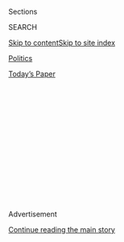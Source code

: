 <div id="app">

<div>

<div>

<div>

<div class="NYTAppHideMasthead css-1q2w90k e1suatyy0">

<div class="section css-ui9rw0 e1suatyy2">

<div class="css-eph4ug er09x8g0">

<div class="css-6n7j50">

</div>

<span class="css-1dv1kvn">Sections</span>

<div class="css-10488qs">

<span class="css-1dv1kvn">SEARCH</span>

</div>

[Skip to content](#site-content)[Skip to site
index](#site-index)

</div>

<div id="masthead-section-label" class="css-1wr3we4 eaxe0e00">

[Politics](https://www.nytimes.com/section/politics)

</div>

<div class="css-10698na e1huz5gh0">

</div>

</div>

<div id="masthead-bar-one" class="section hasLinks css-15hmgas e1csuq9d3">

<div class="css-uqyvli e1csuq9d0">

</div>

<div class="css-1uqjmks e1csuq9d1">

</div>

<div class="css-9e9ivx">

[](https://myaccount.nytimes.com/auth/login?response_type=cookie&client_id=vi)

</div>

<div class="css-1bvtpon e1csuq9d2">

[Today’s
Paper](https://www.nytimes.com/section/todayspaper)

</div>

</div>

</div>

</div>

<div data-aria-hidden="false">

<div id="site-content" data-role="main">

<div>

<div class="css-1aor85t" style="opacity:0.000000001;z-index:-1;visibility:hidden">

<div class="css-1hqnpie">

<div class="css-epjblv">

<span class="css-17xtcya">[Politics](/section/politics)</span><span class="css-x15j1o">|</span><span class="css-fwqvlz">Trump
National Security Adviser Called Russian Envoy Day Before Sanctions Were
Imposed</span>

</div>

<div class="css-k008qs">

<div class="css-1iwv8en">

<span class="css-18z7m18"></span>

<div>

</div>

</div>

<span class="css-1n6z4y">https://nyti.ms/2irBats</span>

<div class="css-1705lsu">

<div class="css-4xjgmj">

<div class="css-4skfbu" data-role="toolbar" data-aria-label="Social Media Share buttons, Save button, and Comments Panel with current comment count" data-testid="share-tools">

  - 
  - 
  - 
  - 
    
    <div class="css-6n7j50">
    
    </div>

  - 

</div>

</div>

</div>

</div>

</div>

</div>

<div class="css-13pd83m">

</div>

<div id="top-wrapper" class="css-1sy8kpn">

<div id="top-slug" class="css-l9onyx">

Advertisement

</div>

[Continue reading the main
story](#after-top)

<div class="ad top-wrapper" style="text-align:center;height:100%;display:block;min-height:250px">

<div id="top" class="place-ad" data-position="top" data-size-key="top">

</div>

</div>

<div id="after-top">

</div>

</div>

<div id="sponsor-wrapper" class="css-1hyfx7x">

<div id="sponsor-slug" class="css-19vbshk">

Supported by

</div>

[Continue reading the main
story](#after-sponsor)

<div id="sponsor" class="ad sponsor-wrapper" style="text-align:center;height:100%;display:block">

</div>

<div id="after-sponsor">

</div>

</div>

Transition
Briefing

<div class="css-1vkm6nb ehdk2mb0">

# Trump National Security Adviser Called Russian Envoy Day Before Sanctions Were Imposed

</div>

<div class="css-xt80pu e12qa4dv0">

<div class="css-18e8msd">

<div class="css-vp77d3 epjyd6m0">

<div class="css-1baulvz">

By [<span class="css-1baulvz" itemprop="name">Julie Hirschfeld
Davis</span>](https://www.nytimes.com/by/julie-hirschfeld-davis),
[<span class="css-1baulvz" itemprop="name">Christopher
Drew</span>](http://www.nytimes.com/by/christopher-drew),
[<span class="css-1baulvz" itemprop="name">Nicholas
Fandos</span>](https://www.nytimes.com/by/nicholas-fandos) and
[<span class="css-1baulvz last-byline" itemprop="name">Jeremy W.
Peters</span>](http://www.nytimes.com/by/jeremy-w-peters)

</div>

</div>

  - Jan. 13,
    2017

  - 
    
    <div class="css-4xjgmj">
    
    <div class="css-d8bdto" data-role="toolbar" data-aria-label="Social Media Share buttons, Save button, and Comments Panel with current comment count" data-testid="share-tools">
    
      - 
      - 
      - 
      - 
        
        <div class="css-6n7j50">
        
        </div>
    
      - 
    
    </div>
    
    </div>

</div>

</div>

<div class="section meteredContent css-1r7ky0e" name="articleBody" itemprop="articleBody">

<div class="css-1fanzo5 StoryBodyCompanionColumn">

<div class="css-53u6y8">

■ The national security adviser appointed by President-elect Donald J.
Trump called a Russian envoy the day before sanctions were imposed on
Russia for meddling in the election.

■ The “conscience of the House” — the civil rights hero John Lewis —
does not believe Mr. Trump will be a legitimate president. Not a good
start.

■ The great potty coverup on The Mall: does the president-elect not want
“Don’s Johns” visible on Inauguration Day?

</div>

</div>

<div class="css-1fanzo5 StoryBodyCompanionColumn">

<div class="css-53u6y8">

■ And readers get a chance to say what they would ask Mr. Trump’s E.P.A.
pick, Scott Pruitt.

</div>

</div>

<div class="css-79elbk" data-testid="photoviewer-wrapper">

<div class="css-z3e15g" data-testid="photoviewer-wrapper-hidden">

</div>

<div class="css-1a48zt4 ehw59r15" data-testid="photoviewer-children">

![<span class="css-16f3y1r e13ogyst0" data-aria-hidden="true">The House
speaker, Paul D. Ryan, has long supported an immigration plan that mixed
new border security measures with protections for some illegal
immigrants.</span><span class="css-cnj6d5 e1z0qqy90" itemprop="copyrightHolder"><span class="css-1ly73wi e1tej78p0">Credit...</span><span>Chip
Somodevilla/Getty
Images</span></span>](https://static01.nyt.com/images/2017/01/14/world/14Transitonbriefing-Ryan/14Transitonbriefing-Ryan-articleLarge.jpg?quality=75&auto=webp&disable=upscale)

</div>

</div>

<div class="css-1fanzo5 StoryBodyCompanionColumn">

<div class="css-53u6y8">

## Call to a Russian envoy before sanctions were imposed

Lt. Gen. Michael T. Flynn, who will be Mr. Trump’s national security
adviser, spoke with Sergei I. Kislyak, the Russian ambassador to the
United States, the day before President Obama imposed sanctions on
Russia for election hacking, to arrange a phone call between President
Vladimir V. Putin of Russia and Mr. Trump once he becomes president, a
Trump spokesman said Friday.

Mr. Flynn’s secret call did not violate the law, Mr. Trump’s spokesman
said.

But under the circumstances, it is bound to raise eyebrows.

“The call centered around the logistics of setting up a call with the
president of Russia and the president-elect after he was sworn in, and
they exchanged logistical information,” Sean Spicer, Mr. Trump’s
spokesman, told reporters on a conference call on Friday. “That was it,
plain and simple.”

Several news organizations reported on Thursday on the calls between the
two men. David Ignatius of The Washington Post
[suggested](https://www.washingtonpost.com/opinions/why-did-obama-dawdle-on-russias-hacking/2017/01/12/75f878a0-d90c-11e6-9a36-1d296534b31e_story.html?utm_term=.492828c97762)
it could have violated the Logan Act, a 218-year-old law that bars
American citizens from negotiating without authorization with foreign
governments that have a dispute with the United States.

Mr. Spicer said General Flynn had initially reached out to Mr. Kislyak
via text message on Christmas Day to wish him a happy holiday and to say
that he looked forward to working with him in the coming administration.
The ambassador sent a text back returning the sentiment, he added. The
Russian envoy followed up on Dec. 28 with another text that asked if he
could call General Flynn, and the two spoke, Mr. Spicer said.

</div>

</div>

<div class="css-1fanzo5 StoryBodyCompanionColumn">

<div class="css-53u6y8">

The call, which came the day before Mr. Obama announced penalties for
Russia, including the expulsion from the United States of 35 Russian
diplomats, never touched on the sanctions, Mr. Spicer said.

## The delegitimizing of a president

It was bad enough that [a new Gallup poll on Friday morning found that
only 44
percent](http://www.gallup.com/poll/201833/approval-trump-transition-low-inauguration-nears.aspx?utm_source=twitterbutton&utm_medium=twitter&utm_campaign=sharing)
of Americans approve of the way Mr. Trump has handled his transition —
compared with 83 percent who approved of President Obama’s transition
and 61 percent who approved of George W. Bush’s. That followed [a
Quinnipiac University poll this week that put Mr. Trump’s approval
rating at 37
percent](https://poll.qu.edu/national/release-detail?ReleaseID=2415).

But now, Representative John Lewis, Democrat of Georgia and a hero of
the civil rights movement, is flat out saying he doesn’t see Mr. Trump
“as a legitimate president.”

</div>

</div>

<div class="css-cfo9c3">

</div>

<div class="css-1fanzo5 StoryBodyCompanionColumn">

<div class="css-53u6y8">

Elected Democrats are not only boasting of skipping the inauguration but
are pledging to join the massive protest march that will follow on Jan.
21.

Needless to say, this is not a good way to start a presidency.

## Potty-gate on The Mall

They are calling it the potty cover-up of the 2017 inauguration.

The Associated Press
[reported](https://www.apnews.com/b2159d51ff7b47cc97a03c10d0954994) on
Friday that workers preparing the Capitol grounds and National Mall for
the inauguration of Mr. Trump have altered the portable toilets being
set up to accommodate attendees, apparently to spare the ego of the
president-elect.

</div>

</div>

<div class="css-1fanzo5 StoryBodyCompanionColumn">

<div class="css-53u6y8">

The toilets are provided by the equipment rental company Don’s Johns.
But on Friday, a Capitol employee was photographed covering the
company’s logo with blue masking tape, and later, dozens of the
porta-johns appeared to have been altered that way.

The company’s chief executive said he had no idea why his logo had been
covered, telling the AP “we’re proud to have our name on the units.”

It appears, however, that a certain somebody else is not.

## Are we tired of winning yet?

On the campaign trail, Mr. Trump promised that with his deal-making
skills, we’d be winning so much, we’d get tired of winning. Marillyn
Hewson, the chief executive of Lockheed Martin, which makes the F-35
fighter jet, delivered the latest victory: the cost will come down, as
Mr. Trump has demanded.

After meeting with the president-elect, she told reporters at Trump
Tower, “I’m glad I had the opportunity to tell him that we are close to
a deal that will bring the cost down significantly from the previous lot
of aircraft to the next lot of aircraft, and moreover it’s going to
bring a lot of jobs to the United States.” She added:

> In fact we are going to increase our jobs in Fort Worth by 1,800 jobs,
> and when you think about the supply chain across 45 states in the
> U.S., it’s going to be thousands and thousands of jobs. And I also had
> the opportunity to give him some ideas on things we think we can do to
> continue to drive the cost down on the F-35 program, so it was a great
> meeting.

This is a bit of corporate spin for the incoming commander in chief’s
benefit. Shortly before the election in November, the Pentagon had
imposed a price cut on the last group of F-35s because Lockheed wouldn’t
budge.

Then the Defense Department began negotiating the price for the next
lot, and Lockheed understood that if it tried to fight another price
cut, the Pentagon would have imposed it again.

## Questions for E.P.A. pick Scott Pruitt

Attorney General Scott Pruitt of Oklahoma, who spent years suing the
Environmental Protection Agency to thwart its regulations, especially
those that combat climate change, will appear before the Senate
Environment and Public Works Committee on Wednesday for a hearing to
confirm him as head of the agency.

The hearing promises to be among the most contentious of all the
confirmation grillings, so The New York Times is reaching out to
readers: [What should senators ask Mr.
Pruitt?](http://www.nytimes.com/interactive/2017/01/13/science/epa-scott-pruitt-questions.html)

</div>

</div>

<div class="css-1fanzo5 StoryBodyCompanionColumn">

<div class="css-53u6y8">

## Trump attacks Hillary Clinton over emails — again

The election was more than two months ago, the Electoral College ballots
have been certified and the inauguration is a week away, but the
president-elect has not gone beyond campaign mode when it comes to
Hillary Clinton.

After the decision by the Justice Department inspector general [to
investigate James B.
Comey](https://www.nytimes.com/2017/01/12/us/politics/james-comey-fbi-inspector-general-hillary-clinton.html),
the F.B.I. director, over his actions in the final days of the campaign,
Mr. Trump went on a tirade.

</div>

</div>

<div class="css-cfo9c3">

</div>

<div class="css-cfo9c3">

</div>

<div class="css-1fanzo5 StoryBodyCompanionColumn">

<div class="css-53u6y8">

The leap to “guilty as hell” was a big one. The investigation will
center on [why Mr. Comey sent a public
letter](https://www.nytimes.com/2017/01/12/us/politics/james-comey-fbi-inspector-general-hillary-clinton.html)
to Congress in the last days of the campaign announcing that the F.B.I.
was reopening the Clinton emails investigation after discovering other
messages on the laptop of Anthony D. Weiner, the estranged husband of
Huma Abedin, a top Clinton aide. Days later, Mr. Comey announced that
the computer held no incriminating evidence.

## A dossier has gotten under Trump’s skin

On Twitter on Friday morning, Mr. Trump again brought up the
unsubstantiated, explosive dossier that a retired British intelligence
agent compiled from information that he said Russia possesses.

</div>

</div>

<div class="css-cfo9c3">

</div>

<div class="css-cfo9c3">

</div>

<div class="css-cfo9c3">

</div>

<div class="css-1fanzo5 StoryBodyCompanionColumn">

<div class="css-53u6y8">

Mr. Trump likes to dismiss the “failing New York Times,” but he clearly
reads it closely. The Times published [a lengthy history of the
dossier](https://www.nytimes.com/2017/01/11/us/politics/donald-trump-russia-intelligence.html?_r=0)
in question that traces it to Republican and Democratic operatives who
helped bankroll it to stop Mr. Trump’s election. Left unsaid are the
respectable credentials of the British spy, Christopher Steele, or the
fact that [he is now in
hiding](https://www.nytimes.com/2017/01/12/world/europe/christopher-steele-trump-russia-dossier.html),
fearing retribution.

## The pre-inaugural concert is set

By now, Mr. Trump’s pre-inaugural concert has become a kind of reality
show unto itself, marked by rumors of stars, leaks to the press, and
occasional promises of an unforgettable show on the eve of the
president-elect’s swearing in.

The final details are in and the affair looks to be — well, you decide.

The concert is actually two. The first portion of the evening, “Voices
of the People,” will feature performances by small groups from across
the country. Think more D.C. Fire Department Emerald Society Pipes and
Drums and Webelos Troop 177 than Beyoncé.

The A-listers have been reserved for the second part, which will be
televised across the country and feature remarks by Mr. Trump himself.
This part of the evening, “Make America Great Again\! Welcome
Celebration,” looks to be heavy on country music — Toby Keith, Lee
Greenwood, and a group calling itself the Frontmen of Country — with
some 1980s Broadway (Jennifer Holliday), rock (3 Doors Down) and a D.J.
(RaviDrums) mixed in.

Jon Voight, the 78-year-old actor who narrated a video for Mr. Trump
during the campaign, will serve as M.C. And a fireworks show by Grucci
will close out the evening.

</div>

</div>

<div class="css-1fanzo5 StoryBodyCompanionColumn">

<div class="css-53u6y8">

And in case you were wondering, a news release announcing the details
boasted that the show “is produced and directed by Emmy Award winners
and nominees.” That would include Mark Burnett, the acclaimed reality
television producer who worked with Mr. Trump on “The Apprentice” and
has helped plan the inaugural festivities.

## An A-lister strikes back

One of Mr. Trump’s most provocative and persistent antagonists, Cher, is
leading a new boycott of the president-elect that aims to hit him where
he will most certainly feel it: his Nielsen ratings.

Under the Twitter hashtag “TURNHIMOFF,” Cher began Thursday night
circulating her plea for people who oppose Mr. Trump to turn off their
televisions when his inaugural festivities begin next Friday.

</div>

</div>

<div class="css-cfo9c3">

</div>

<div class="css-1fanzo5 StoryBodyCompanionColumn">

<div class="css-53u6y8">

“Ratings are what he understands,” the singer and actress said in a
phone interview.

Cher’s Twitter feed became one of [the most animated and popular
sources](https://www.nytimes.com/2016/09/04/fashion/cher-hillary-clinton-donald-trump-twitter.html)
of anti-Trump sentiment during the election. And the ferocity that she —
a 70-year-old megacelebrity with nearly 3.2 million Twitter followers —
used to go after Mr. Trump seemed to perfectly capture what a surreal
turn American politics took in
2016.

## In White House war games, maybe a lesson for Trump’s promised arms race

Senior national security officials for President Obama are hosting their
counterparts on President-elect Trump’s team on Friday for a war-gaming
exercise at the White House intended to practice the response to a major
domestic or international emergency.

The session, similar to one that George W. Bush’s staff held in the
restricted Situation Room for Mr. Obama’s team just days before he was
inaugurated in 2009, aims to familiarize the incoming president’s team
with the protocols and practices the federal government uses in a
crisis.

</div>

</div>

<div class="css-1fanzo5 StoryBodyCompanionColumn">

<div class="css-53u6y8">

Josh Earnest, the White House press secretary, said it would simulate
what happens during “major domestic incidents,” including natural
disasters.

In the exercise in 2009, top Bush administration officials walked Mr.
Obama’s aides through what would happen in the event of an attack
involving a series of explosions detonating in a number of American
cities simultaneously.

Maybe the new White House will conclude what “WarGames,” that 1980s
movie, said about fighting a nuclear war: “The only winning move is not
to play.”

</div>

</div>

<div class="css-cfo9c3">

</div>

<div class="css-1fanzo5 StoryBodyCompanionColumn">

<div class="css-53u6y8">

## If you don’t have something nice to say

Mr. Trump’s foray onto social media Friday morning wasn’t all anger and
spittle. He praised his cabinet picks’ performances before the Senate —
which have gone well, on the whole — and the progress Congress is making
toward gutting the Affordable Care Act.

</div>

</div>

<div class="css-cfo9c3">

</div>

<div class="css-1fanzo5 StoryBodyCompanionColumn">

<div class="css-53u6y8">

And:

</div>

</div>

<div class="css-cfo9c3">

</div>

<div class="css-1fanzo5 StoryBodyCompanionColumn">

<div class="css-53u6y8">

[The House is likely to give final approval on
Friday](https://www.nytimes.com/2017/01/12/us/politics/congress-affordable-care-act.html?hp&action=click&pgtype=Homepage&clickSource=story-heading&module=first-column-region&region=top-news&WT.nav=top-news)
to parliamentary language that would allow Congress to eviscerate
President Obama’s signature domestic achievement with a simple Senate
majority this spring, and without fear of a Democratic filibuster.

What comes next is uncertain, and of [grave concern to the 20 million
Americans now covered by the health
law](https://www.nytimes.com/2017/01/11/upshot/trumps-obamacare-plan-still-optimistic-still-vague.html?hp&action=click&pgtype=Homepage&clickSource=story-heading&module=first-column-region&region=top-news&WT.nav=top-news)
and the millions more protected by its prohibitions on discrimination
for pre-existing medical conditions and lifetime coverage caps.

## Paul Ryan says no to deportation force

From the department of mixed messages: The House speaker said on
Thursday that the United States would not send out a large force to
remove thousands of unauthorized immigrants any time soon.

“It’s not happening,” Mr. Ryan said during a [CNN town hall-style
meeting](http://www.cnn.com/2017/01/12/politics/paul-ryan-town-hall/index.html)
in Washington, where a woman whose parents brought her to the United
States at age 11 — a category of people often referred to as “dreamers”
— asked him, “Do you think that I should be deported?”

Mr. Ryan said that Mr. Trump’s promise of a deportation force would not
come to fruition. “I can see that you love your daughter and you’re a
nice person who has a great future ahead of you,” he said, “and I hope
your future’s here.”

When the moderator, Jake Tapper, reminded Mr. Ryan of the
president-elect’s campaign promise to create a “deportation force,” Mr.
Ryan said, “I know, I know.” He continued, “But I’m here to tell you, in
Congress, it’s not happening.”

Mr. Ryan has long supported an immigration plan that would mix new
border security measures with protections for some unauthorized
immigrants, but he has had little luck getting other Republican members
of the House to join him.

</div>

</div>

</div>

<div>

</div>

<div>

</div>

<div>

</div>

<div>

<div id="bottom-wrapper" class="css-1ede5it">

<div id="bottom-slug" class="css-l9onyx">

Advertisement

</div>

[Continue reading the main
story](#after-bottom)

<div id="bottom" class="ad bottom-wrapper" style="text-align:center;height:100%;display:block;min-height:90px">

</div>

<div id="after-bottom">

</div>

</div>

</div>

</div>

</div>

## Site Index

<div>

</div>

## Site Information Navigation

  - [© <span>2020</span> <span>The New York Times
    Company</span>](https://help.nytimes.com/hc/en-us/articles/115014792127-Copyright-notice)

<!-- end list -->

  - [NYTCo](https://www.nytco.com/)
  - [Contact
    Us](https://help.nytimes.com/hc/en-us/articles/115015385887-Contact-Us)
  - [Work with us](https://www.nytco.com/careers/)
  - [Advertise](https://nytmediakit.com/)
  - [T Brand Studio](http://www.tbrandstudio.com/)
  - [Your Ad
    Choices](https://www.nytimes.com/privacy/cookie-policy#how-do-i-manage-trackers)
  - [Privacy](https://www.nytimes.com/privacy)
  - [Terms of
    Service](https://help.nytimes.com/hc/en-us/articles/115014893428-Terms-of-service)
  - [Terms of
    Sale](https://help.nytimes.com/hc/en-us/articles/115014893968-Terms-of-sale)
  - [Site
    Map](https://spiderbites.nytimes.com)
  - [Help](https://help.nytimes.com/hc/en-us)
  - [Subscriptions](https://www.nytimes.com/subscription?campaignId=37WXW)

</div>

</div>

</div>

</div>
